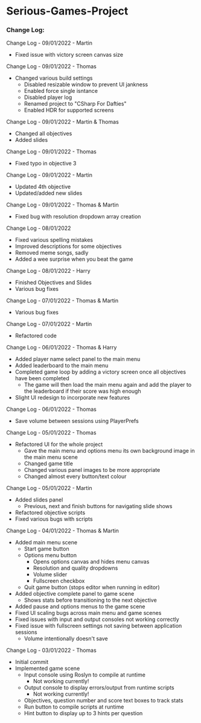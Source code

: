 # Serious-Games-Project
 
### Change Log:

Change Log - 09/01/2022 - Martin
- Fixed issue with victory screen canvas size

Change Log - 09/01/2022 - Thomas
- Changed various build settings 
	- Disabled resizable window to prevent UI jankness 
	- Enabled force single isntance
	- Disabled player log
	- Renamed project to "CSharp For Dafties"
	- Enabled HDR for supported screens 

Change Log - 09/01/2022 - Martin & Thomas
- Changed all objectives
- Added slides

Change Log - 09/01/2022 - Thomas
- Fixed typo in objective 3

Change Log - 09/01/2022 - Martin
- Updated 4th objective
- Updated/added new slides

Change Log - 09/01/2022 - Thomas & Martin 
- Fixed bug with resolution dropdown array creation

Change Log - 08/01/2022
- Fixed various spelling mistakes
- Improved descriptions for some objectives
- Removed meme songs, sadly
- Added a wee surprise when you beat the game 

Change Log - 08/01/2022 - Harry
- Finished Objectives and Slides
- Various bug fixes

Change Log - 07/01/2022 - Thomas & Martin 
- Various bug fixes 

Change Log - 07/01/2022 - Martin
- Refactored code

Change Log - 06/01/2022 - Thomas & Harry
- Added player name select panel to the main menu 
- Added leaderboard to the main menu 
- Completed game loop by adding a victory screen once all objectives have been completed 
	- The game will then load the main menu again and add the player to the leaderboard if their score was high enough
- Slight UI redesign to incorporate new features

Change Log - 06/01/2022 - Thomas
- Save volume between sessions using PlayerPrefs

Change Log - 05/01/2022 - Thomas 
- Refactored UI for the whole project
	- Gave the main menu and options menu its own background image in the main menu scene
	- Changed game title 
	- Changed various panel images to be more appropriate
	- Changed almost every button/text colour

Change Log - 05/01/2022 - Martin 
- Added slides panel
	- Previous, next and finish buttons for navigating slide shows
- Refactored objective scripts 
- Fixed various bugs with scripts

Change Log - 04/01/2022 - Thomas & Martin
- Added main menu scene 
	- Start game button 
	- Options menu button
		- Opens options canvas and hides menu canvas 
		- Resolution and quality dropdowns
		- Volume slider
		- Fullscreen checkbox
	- Quit game button (stops editor when running in editor)
- Added objective complete panel to game scene 
	- Shows stats before transitioning to the next objective 
- Added pause and options menus to the game scene 
- Fixed UI scaling bugs across main menu and game scenes 
- Fixed issues with input and output consoles not working correctly
- Fixed issue with fullscreen settings not saving between application sessions
	- Volume intentionally doesn't save

Change Log - 03/01/2022 - Thomas
- Initial commit
- Implemented game scene
	- Input console using Roslyn to compile at runtime
		- Not working currently!
	- Output console to display errors/output from runtime scripts
		- Not working currently!
	- Objectives, question number and score text boxes to track stats
	- Run button to compile scripts at runtime 
	- Hint button to display up to 3 hints per question 